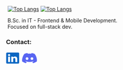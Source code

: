 &nbsp;&nbsp;&nbsp;&nbsp;
[![Top Langs](https://github-readme-stats.vercel.app/api/top-langs/?username=rdmaw&size_weight=0.5&count_weight=0.5&hide=html,java&langs_count=3&theme=graywhite)](https://github.com/rdmaw?tab=repositories#gh-light-mode-only)
[![Top Langs](https://github-readme-stats.vercel.app/api/top-langs/?username=rdmaw&size_weight=0.5&count_weight=0.5&hide=html,java&langs_count=3&theme=github_dark_dimmed)](https://github.com/rdmaw?tab=repositories#gh-dark-mode-only)

<p>
  &nbsp;&nbsp;&nbsp;&nbsp;&nbsp;B.Sc. in IT - Frontend & Mobile Development.
  <br/>
  &nbsp;&nbsp;&nbsp;&nbsp;&nbsp;Focused on full-stack dev.
</p>

### &nbsp;&nbsp;&nbsp;&nbsp;Contact:
<p align="left">
  &nbsp;&nbsp;&nbsp;
  <a href="https://www.linkedin.com/in/janandreasrusnak/" target="_blank"><img align="center" src="assets/linkedin.svg" alt="LinkedIn" height="30" width="35" /></a>&nbsp;     
  <a href="https://discord.com/users/189753449670246401" target="_blank"><img align="center" src="assets/discord.svg" alt="Discord" height="36" width="40" /></a>
</p>
